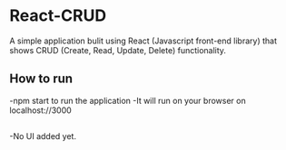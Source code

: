 # React-CRUD
A simple application bulit using React (Javascript front-end library) that shows CRUD (Create, Read, Update, Delete) functionality.

## How to run
-npm start to run the application
-It will run on your browser on localhost://3000

##
-No UI added yet.
